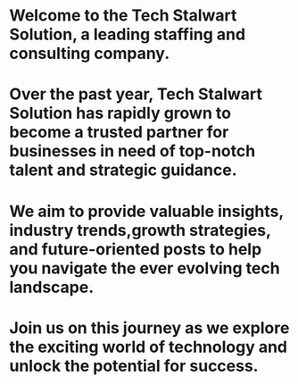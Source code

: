 
# Welcome to the Tech Stalwart Solution, a leading staffing and consulting company. 
# Over the past year, Tech Stalwart Solution has rapidly grown to become a trusted partner for businesses in need of top-notch talent and strategic guidance.
# We aim to provide valuable insights, industry trends,growth strategies, and future-oriented posts to help you navigate the ever evolving tech landscape. 
# Join us on this journey as we explore the exciting world of technology and unlock the potential for success.
